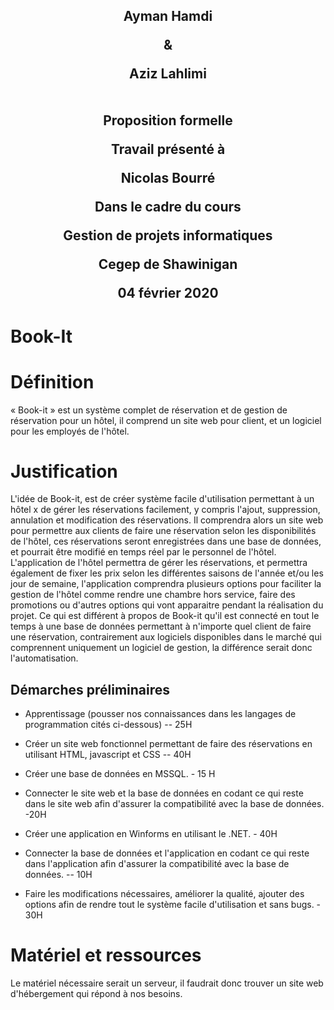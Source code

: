 
 <div  align="center">
 <h2>
Ayman Hamdi

&

Aziz Lahlimi
<br> <br><br>
Proposition formelle

Travail présenté à

Nicolas Bourré

Dans le cadre du cours

Gestion de projets informatiques

Cegep de Shawinigan

04 février 2020
</h2>
</div>



# **Book-It** 

Définition
==========

« Book-it » est un système complet de réservation et de gestion de réservation pour un hôtel, il comprend un site web pour client, et un logiciel pour les employés de l'hôtel.

Justification
=============

L'idée de Book-it, est de créer système facile d'utilisation permettant à un hôtel x de gérer les réservations facilement, y compris l'ajout, suppression, annulation et modification des réservations. Il comprendra alors un site web pour permettre aux clients de faire une réservation selon les disponibilités de l'hôtel, ces réservations seront enregistrées dans une base de données, et pourrait être modifié en temps réel par le personnel de l'hôtel. L'application de l'hôtel permettra de gérer les réservations, et permettra également de fixer les prix selon les différentes saisons de l'année et/ou les jour de semaine, l'application comprendra plusieurs options pour faciliter la gestion de l'hôtel comme rendre une chambre hors service, faire des promotions ou d'autres options qui vont apparaitre pendant la réalisation du projet. Ce qui est différent à propos de Book-it qu'il est connecté en tout le temps à une base de données permettant à n'importe quel client de faire une réservation, contrairement aux logiciels disponibles dans le marché qui comprennent uniquement un logiciel de gestion, la différence serait donc l'automatisation.

Démarches préliminaires
-----------------------

- Apprentissage (pousser nos connaissances dans les langages de programmation cités ci-dessous) -- 25H

- Créer un site web fonctionnel permettant de faire des réservations en utilisant HTML, javascript et CSS -- 40H

- Créer une base de données en MSSQL. - 15 H

- Connecter le site web et la base de données en codant ce qui reste dans le site web afin d'assurer la compatibilité avec la base de données. -20H

- Créer une application en Winforms en utilisant le .NET. - 40H

- Connecter la base de données et l'application en codant ce qui reste dans l'application afin d'assurer la compatibilité avec la base de données. -- 10H

- Faire les modifications nécessaires, améliorer la qualité, ajouter des options afin de rendre tout le système facile d'utilisation et sans bugs. - 30H

Matériel et ressources 
=======================

Le matériel nécessaire serait un serveur, il faudrait donc trouver un site web d'hébergement qui répond à nos besoins.
